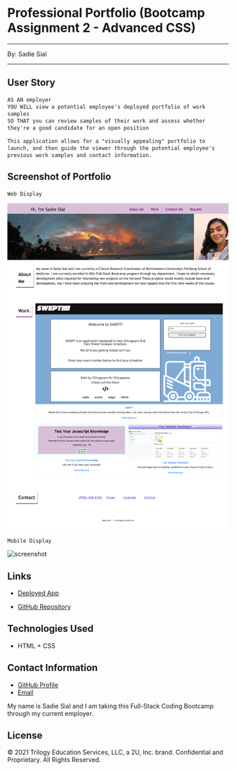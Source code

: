 # Professional Portfolio (Bootcamp Assignment 2 - Advanced CSS)
---
By: Sadie Sial
___

## User Story

```
AS AN employer
YOU WILL view a potential employee's deployed portfolio of work samples
SO THAT you can review samples of their work and assess whether they're a good candidate for an open position
```

```
This application allows for a "visually appealing" portfolio to launch, and then guide the viewer through the potential employee's previous work samples and contact information.
```

## Screenshot of Portfolio
```
Web Display
```
![screenshot](./assets/images/screenshot.png)

```
Mobile Display
```
![screenshot](./assets/images/mobilescreenshot.png)

## Links

- [Deployed App](https://sadielinks.github.io/professional-portfolio/)

- [GitHub Repository](https://github.com/sadielinks/professional-portfolio)


## Technologies Used
- HTML + CSS


## Contact Information

- [GitHub Profile](https://github.com/sadielinks)
- [Email](mailto:sadiecodes@gmail.com)

My name is Sadie Sial and I am taking this Full-Stack Coding Bootcamp through my current employer.


## License

© 2021 Trilogy Education Services, LLC, a 2U, Inc. brand. Confidential and Proprietary. All Rights Reserved.